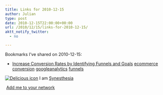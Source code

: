 ```yaml
---
title: Links for 2010-12-15
author: Julian
type: post
date: 2010-12-15T22:00:00+00:00
url: /2010/12/15/links-for-2010-12-15/
aktt_notify_twitter:
  - no

---
```

Bookmarks I&#8217;ve shared on 2010-12-15:

  * [Increase Conversion Rates by Identifying Funnels and Goals][1] 
    [ecommerce][2] [conversion][3] [googleanalytics][4] [funnels][5] </li> </ul> 
    
    <p class="deliciouslink">
      <a href="http://del.icio.us/synesthesia" title="See all my bookmarks on del.icio.us"><img src="https://www.synesthesia.co.uk/images/deliciousicon.jpg" alt="Delicious icon" /></a>&nbsp;I am <a href="http://del.icio.us/synesthesia" title="See all my bookmarks on del.icio.us">Synesthesia</a>
    </p>
    
    <p class="deliciouslink">
      <a href="http://del.icio.us/network?add=synesthesia" title="Add me to your del.icio.us network"><img src="https://www.synesthesia.co.uk/images/add.gif" alt="" /></a>&nbsp;<a href="http://del.icio.us/network?add=synesthesia" title="Add me to your del.icio.us network">Add me to your network</a>
    </p>

 [1]: http://www.practicalecommerce.com/articles/1129-Increase-Conversion-Rates-by-Identifying-Funnels-and-Goals
 [2]: http://delicious.com/synesthesia/ecommerce
 [3]: http://delicious.com/synesthesia/conversion
 [4]: http://delicious.com/synesthesia/googleanalytics
 [5]: http://delicious.com/synesthesia/funnels